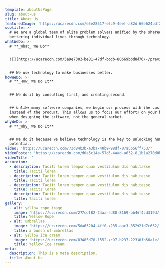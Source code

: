 ```yaml
---
template: AboutUsPage
slug: about-us
title: About Us
featuredImage: 'https://ucarecdn.com/e5e28517-efc9-4eef-a82d-66e624bdf283/'
subtitle: >-
  # We are a global team of elite problem solvers unified by the shared goal of
  bettering individual lives through technology.
whatWeDo: >-
  # **_What_ We Do**


  ![](https://ucarecdn.com/5a9e7303-be81-47df-bddb-80669bbd8d76/-/preview/-/rotate/180/-/enhance/75/)


  ## We use technology to make businesses better.
howWeDo: >-
  # **_How_ We Do It**


  ## We do it by consulting first, and creating second. 


  ## Unlike many software companies, we begin our process with the customer
  instead of the product. This allows us to focus our efforts on your business
  when designing the software, not the general market.
whyWeDo: >-
  # **_Why_ We Do It**


  ## We do it because we believe technology is the key to unlocking human
  potential.
video: 'https://ucarecdn.com/73d84b3b-a3ba-40b9-98df-07a5b56ff753/'
videoPoster: 'https://ucarecdn.com/d0a5c14a-57d5-4aad-a632-811b1a270d0b/'
videoTitle: '                                                                     '
accordion:
  - description: Taciti lorem tempor quam vestibulum dis habitasse
    title: Taciti lorem
  - description: Taciti lorem tempor quam vestibulum dis habitasse
    title: Taciti lorem
  - description: Taciti lorem tempor quam vestibulum dis habitasse
    title: Taciti lorem
  - description: Taciti lorem tempor quam vestibulum dis habitasse
    title: Taciti lorem
gallery:
  - alt: yellow rope image
    image: 'https://ucarecdn.com/277cdf82-24aa-4d80-8169-bb46f4cd319d/'
    title: Yellow Rope
  - alt: umbrellas
    image: 'https://ucarecdn.com/5da63204-4ff0-4235-aac3-852921d7c632/'
    title: a bunch of umbrellas
  - alt: yellow ice cream
    image: 'https://ucarecdn.com/83485d70-1552-4c97-b237-22330fb56a1e/'
    title: Yellow Ice Cream
meta:
  description: This is a meta description.
  title: About Us
---
```


